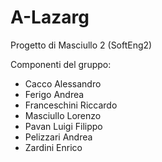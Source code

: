 # A-Lazarg
Progetto di Masciullo 2 (SoftEng2)

Componenti del gruppo:
* Cacco Alessandro
* Ferigo Andrea
* Franceschini Riccardo
* Masciullo Lorenzo
* Pavan Luigi Filippo
* Pelizzari Andrea
* Zardini Enrico

